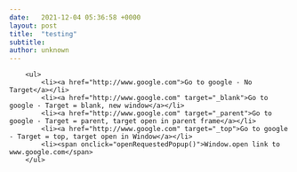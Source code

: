 ```yaml
---
date:   2021-12-04 05:36:58 +0000
layout: post
title:  "testing"
subtitle: 
author: unknown
---
```


<script>
            var windowObjectReference;

            function openRequestedPopup() {
                windowObjectReference = window.open(
                    "http://www.google.com",
                    "Google.com",
                    "left=100,top=100,width=320,height=320"
                );
            }
        </script>
        <ul>
            <li><a href="http://www.google.com">Go to google - No Target</a></li>
            <li><a href="http://www.google.com" target="_blank">Go to google - Target = blank, new window</a></li>
            <li><a href="http://www.google.com" target="_parent">Go to google - Target = parent, target open in parent frame</a></li>
            <li><a href="http://www.google.com" target="_top">Go to google - Target = top, target open in Window</a></li>
            <li><span onclick="openRequestedPopup()">Window.open link to www.google.com</span>
        </ul>
        